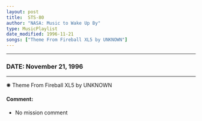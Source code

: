 ```yaml
---
layout: post
title:  STS-80
author: "NASA: Music to Wake Up By"
type: MusicPlaylist
date_modified: 1996-11-21
songs: ["Theme From Fireball XL5 by UNKNOWN"]
---
```


----
### DATE: November 21, 1996
----
✺ Theme From Fireball XL5 by UNKNOWN

#### Comment:
* No mission comment



<br/>
<center>
	<a target="_blank"
	   href="https://twitter.com/intent/tweet?hashtags=Space,NASA,Playlist,NASAWakeupCalls,SpaceProgram&text={{ page.author}}, '{{ page.songs.first }}' {{ page.title }}, {{ page.date | date: '%B %d, %Y' }}. {{ site.url }}{{ page.url }} @nasawakeupcalls">
	   <i class="fab fa-twitter" alt="Tweet this page" style="font-size: 1.3em;"></i>
	</a>
	&nbsp; 	<i class="fas fa-user-astronaut" style="font-size: 1.5em;"></i> &nbsp;
    <a type="amzn" search="'Theme From Fireball XL5 by UNKNOWN'" category="popular music">
        <i class="fab fa-amazon" style="font-size: 1.3em;"></i>
    </a>
</center>
